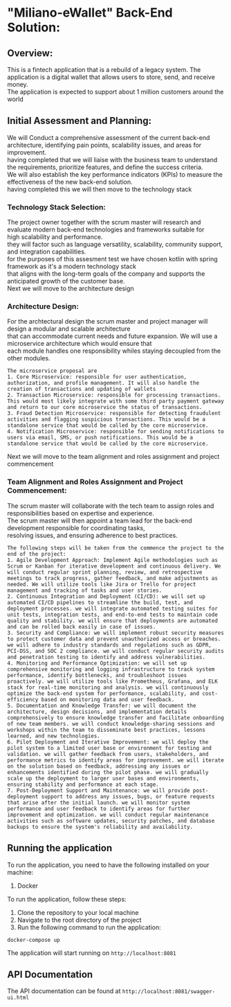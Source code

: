 # "Miliano-eWallet" Back-End Solution:

## Overview:
This is a fintech application that is a rebuild of a legacy system. 
The application is a digital wallet that allows users to store, send, and receive money.  
The application is expected to support about 1 million customers around the world


## Initial Assessment and Planning:

We will Conduct a comprehensive assessment of the current back-end architecture, identifying pain points, scalability issues, and areas for improvement.  
having completed that we will liaise with the business team to understand the requirements, prioritize features, and define the success criteria.  
We will also establish the key performance indicators (KPIs) to measure the effectiveness of the new back-end solution.  
having completed this we will then move to the technology stack

### Technology Stack Selection:

The project owner together with the scrum master will research and evaluate modern back-end technologies and frameworks suitable for   
high scalability and performance.  
they will factor such as language versatility, scalability, community support, and integration capabilities.  
for the purposes of this assesment test we have chosen kotlin with spring framework as it's a modern technology stack   
that aligns with the long-term goals of the company and supports the anticipated growth of the customer base.  
Next we will move to the architecture design


### Architecture Design:

For the archtectural design the scrum master and project manager will design a modular and scalable architecture   
that can accommodate current needs and future expansion. We will use a microservice architecture which would ensure that   
each module handles one responsibility whiles staying decoupled from the other modules. 
````
The microservice proposal are 
1. Core Microservice: responsible for user authentication, authorization, and profile management. It will also handle the creation of transactions and updating of wallets
2. Transaction Microservice: responsible for processing transactions. This would most likely integrate with some third party payment gateway and return to our core microservice the status of transactions. 
3. Fraud Detection Microservice: responsible for detecting fraudulent activities and flagging suspicious transactions. This would be a standalone service that would be called by the core microservice.
4. Notification Microservice: responsible for sending notifications to users via email, SMS, or push notifications. This would be a standalone service that would be called by the core microservice.
````

Next we will move to the team alignment and roles assignment and project commencement

### Team Alignment and Roles Assignment and Project Commencement:

The scrum master will collaborate with the tech team to assign roles and responsibilities based on expertise and experience.  
The scrum master will then appoint a team lead for the back-end development responsible for coordinating tasks,  
resolving issues, and ensuring adherence to best practices.

````
The following steps will be taken from the commence the project to the end of the project:
1. Agile Development Approach: Implement Agile methodologies such as Scrum or Kanban for iterative development and continuous delivery. We will conduct regular sprint planning, review, and retrospective meetings to track progress, gather feedback, and make adjustments as needed. We will utilize tools like Jira or Trello for project management and tracking of tasks and user stories.
2. Continuous Integration and Deployment (CI/CD): we will set up automated CI/CD pipelines to streamline the build, test, and deployment processes. we will integrate automated testing suites for unit tests, integration tests, and end-to-end tests to maintain code quality and stability. we will ensure that deployments are automated and can be rolled back easily in case of issues.
3. Security and Compliance: we will implement robust security measures to protect customer data and prevent unauthorized access or breaches. we will adhere to industry standards and regulations such as GDPR, PCI-DSS, and SOC 2 compliance. we will conduct regular security audits and penetration testing to identify and address vulnerabilities.
4. Monitoring and Performance Optimization: we will set up comprehensive monitoring and logging infrastructure to track system performance, identify bottlenecks, and troubleshoot issues proactively. we will utilize tools like Prometheus, Grafana, and ELK stack for real-time monitoring and analysis. we will continuously optimize the back-end system for performance, scalability, and cost-efficiency based on monitoring data and user feedback.
5. Documentation and Knowledge Transfer: we will document the architecture, design decisions, and implementation details comprehensively to ensure knowledge transfer and facilitate onboarding of new team members. we will conduct knowledge-sharing sessions and workshops within the team to disseminate best practices, lessons learned, and new technologies.
6. Pilot Deployment and Iterative Improvement: we will deploy the pilot system to a limited user base or environment for testing and validation. we will gather feedback from users, stakeholders, and performance metrics to identify areas for improvement. we will iterate on the solution based on feedback, addressing any issues or enhancements identified during the pilot phase. we will gradually scale up the deployment to larger user bases and environments, ensuring stability and performance at each stage.
7. Post-Deployment Support and Maintenance: we will provide post-deployment support to address any issues, bugs, or feature requests that arise after the initial launch. we will monitor system performance and user feedback to identify areas for further improvement and optimization. we will conduct regular maintenance activities such as software updates, security patches, and database backups to ensure the system's reliability and availability.
````

## Running the application 

To run the application, you need to have the following installed on your machine:
1. Docker

To run the application, follow these steps:
1. Clone the repository to your local machine
2. Navigate to the root directory of the project
3. Run the following command to run the application:
```
docker-compose up
```

The application will start running on `http://localhost:8081`

## API Documentation

The API documentation can be found at `http://localhost:8081/swagger-ui.html`
